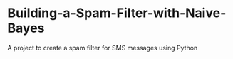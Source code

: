 # Building-a-Spam-Filter-with-Naive-Bayes
A project to create a spam filter for SMS messages using Python
